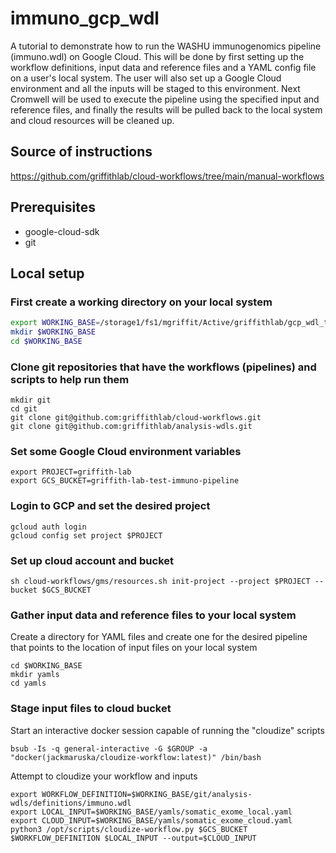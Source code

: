 # immuno_gcp_wdl
A tutorial to demonstrate how to run the WASHU immunogenomics pipeline (immuno.wdl) on Google Cloud.
This will be done by first setting up the workflow definitions, input data and reference files and a 
YAML config file on a user's local system. The user will also set up a Google Cloud environment
and all the inputs will be staged to this environment.  Next Cromwell will be used to execute the pipeline
using the specified input and reference files, and finally the results will be pulled back to the local system
and cloud resources will be cleaned up. 

## Source of instructions
https://github.com/griffithlab/cloud-workflows/tree/main/manual-workflows

## Prerequisites
- google-cloud-sdk
- git

## Local setup

### First create a working directory on your local system

```bash
export WORKING_BASE=/storage1/fs1/mgriffit/Active/griffithlab/gcp_wdl_test
mkdir $WORKING_BASE
cd $WORKING_BASE
```

### Clone git repositories that have the workflows (pipelines) and scripts to help run them

```
mkdir git
cd git
git clone git@github.com:griffithlab/cloud-workflows.git
git clone git@github.com:griffithlab/analysis-wdls.git
```

### Set some Google Cloud environment variables

```
export PROJECT=griffith-lab
export GCS_BUCKET=griffith-lab-test-immuno-pipeline
```

### Login to GCP and set the desired project

```
gcloud auth login
gcloud config set project $PROJECT
```

### Set up cloud account and bucket

```
sh cloud-workflows/gms/resources.sh init-project --project $PROJECT --bucket $GCS_BUCKET
```

### Gather input data and reference files to your local system
Create a directory for YAML files and create one for the desired pipeline that points to the location of input files on your local system

```
cd $WORKING_BASE
mkdir yamls
cd yamls
```


### Stage input files to cloud bucket

Start an interactive docker session capable of running the "cloudize" scripts
```
bsub -Is -q general-interactive -G $GROUP -a "docker(jackmaruska/cloudize-workflow:latest)" /bin/bash
```

Attempt to cloudize your workflow and inputs
```
export WORKFLOW_DEFINITION=$WORKING_BASE/git/analysis-wdls/definitions/immuno.wdl
export LOCAL_INPUT=$WORKING_BASE/yamls/somatic_exome_local.yaml
export CLOUD_INPUT=$WORKING_BASE/yamls/somatic_exome_cloud.yaml
python3 /opt/scripts/cloudize-workflow.py $GCS_BUCKET $WORKFLOW_DEFINITION $LOCAL_INPUT --output=$CLOUD_INPUT
```



